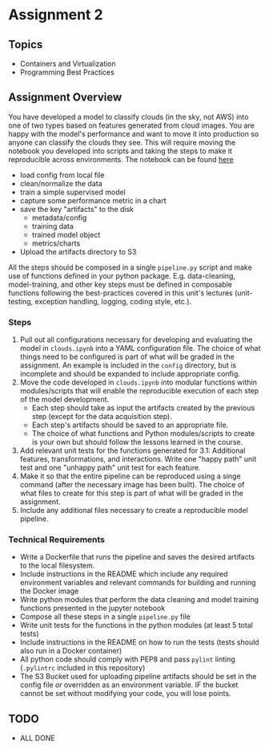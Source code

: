 # Assignment 2

## Topics

- Containers and Virtualization
- Programming Best Practices

## Assignment Overview

You have developed a model to classify clouds (in the sky, not AWS) into one of two types based on features generated from cloud images. You are happy with the model's performance and want to move it into production so anyone can classify the clouds they see. This will require moving the notebook you developed into scripts and taking the steps to make it reproducible across environments. The notebook can be found [here](./notebooks/clouds.ipynb)

- load config from local file
- clean/normalize the data
- train a simple supervised model
- capture some performance metric in a chart
- save the key "artifacts" to the disk
  - metadata/config
  - training data
  - trained model object
  - metrics/charts
- Upload the artifacts directory to S3

All the steps should be composed in a single `pipeline.py` script and make use of functions defined in your python package. E.g. data-cleaning, model-training, and other key steps must be defined in composable functions following the best-practices covered in this unit's lectures (unit-testing, exception handling, logging, coding style, etc.).

### Steps

1. Pull out all configurations necessary for developing and evaluating the model in `clouds.ipynb` into a YAML configuration file. The choice of what things need to be configured is part of what will be graded in the assignment. An example is included in the `config` directory, but is incomplete and should be expanded to include appropriate config.
2. Move the code developed in `clouds.ipynb` into modular functions within modules/scripts that will enable the reproducible execution of each step of the model development.
    - Each step should take as input the artifacts created by the previous step (except for the data acquisition step).
    - Each step's artifacts should be saved to an appropriate file.
    - The choice of what functions and Python modules/scripts to create is your own but should follow the lessons learned in the course.
3. Add relevant unit tests for the functions generated for 3.1: Additional features, transformations, and interactions. Write one "happy path" unit test and one "unhappy path" unit test for each feature.
4. Make it so that the entire pipeline can be reproduced using a singe command (after the necessary image has been built). The choice of what files to create for this step is part of what will be graded in the assignment.
5. Include any additional files necessary to create a reproducible model pipeline.

### Technical Requirements

- Write a Dockerfile that runs the pipeline and saves the desired artifacts to the local filesystem.
- Include instructions in the README which include any required environment variables and relevant commands for building and running the Docker image
- Write python modules that perform the data cleaning and model training functions presented in the jupyter notebook
- Compose all these steps in a single `pipeline.py` file
- Write unit tests for the functions in the python modules (at least 5 total tests)
- Include instructions in the README on how to run the tests (tests should also run in a Docker container)
- All python code should comply with PEP8 and pass `pylint` linting (`.pylintrc` included in this repository)
- The S3 Bucket used for uploading pipeline artifacts should be set in the config file *or* overridden as an environment variable. IF the bucket cannot be set without modifying your code, you will lose points. 

## TODO ##

- ALL DONE
